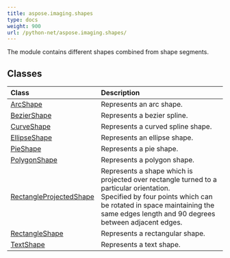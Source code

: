```yaml
---
title: aspose.imaging.shapes
type: docs
weight: 900
url: /python-net/aspose.imaging.shapes/
---
```



The module contains different shapes combined from shape segments.

## **Classes**
|**Class**|**Description**|
| :- | :- |
|[ArcShape](/imaging/python-net/aspose.imaging.shapes/arcshape/)|Represents an arc shape.|
|[BezierShape](/imaging/python-net/aspose.imaging.shapes/beziershape/)|Represents a bezier spline.|
|[CurveShape](/imaging/python-net/aspose.imaging.shapes/curveshape/)|Represents a curved spline shape.|
|[EllipseShape](/imaging/python-net/aspose.imaging.shapes/ellipseshape/)|Represents an ellipse shape.|
|[PieShape](/imaging/python-net/aspose.imaging.shapes/pieshape/)|Represents a pie shape.|
|[PolygonShape](/imaging/python-net/aspose.imaging.shapes/polygonshape/)|Represents a polygon shape.|
|[RectangleProjectedShape](/imaging/python-net/aspose.imaging.shapes/rectangleprojectedshape/)|Represents a shape which is projected over rectangle turned to a particular orientation.<br/>            Specified by four points which can be rotated in space maintaining the same edges length and 90 degrees between adjacent edges.|
|[RectangleShape](/imaging/python-net/aspose.imaging.shapes/rectangleshape/)|Represents a rectangular shape.|
|[TextShape](/imaging/python-net/aspose.imaging.shapes/textshape/)|Represents a text shape.|
